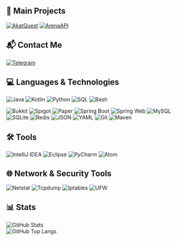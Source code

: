 ## 🚀 Main Projects
[![AkatQuest](https://img.shields.io/badge/AkatQuest-Spigot%20Plugin-00B16A?style=flat&logo=java)](https://github.com/AkatSireev/AkatQuest)
[![ArenaAPI](https://img.shields.io/badge/ArenaAPI-Spigot%20Plugin-00B16A?style=flat&logo=java)](https://github.com/AkatSireev/ArenaAPI)

## 📬 Contact Me
[![Telegram](https://img.shields.io/badge/Telegram-@AkatSireev-0088cc?style=flat&logo=telegram)](https://t.me/AkatSireev)

## 💻 Languages & Technologies
![Java](https://img.shields.io/badge/Java-000000?style=flat&logo=java&logoColor=white) ![Kotlin](https://img.shields.io/badge/Kotlin-000000?style=flat&logo=kotlin&logoColor=white) ![Python](https://img.shields.io/badge/Python-000000?style=flat&logo=python&logoColor=white) ![SQL](https://img.shields.io/badge/SQL-000000?style=flat&logo=postgresql&logoColor=white) ![Bash](https://img.shields.io/badge/Bash-000000?style=flat&logo=gnubash&logoColor=white)

![Bukkit](https://img.shields.io/badge/Bukkit-000000?style=flat&logo=java&logoColor=white) ![Spigot](https://img.shields.io/badge/Spigot-000000?style=flat&logo=java&logoColor=white) ![Paper](https://img.shields.io/badge/Paper-000000?style=flat&logo=java&logoColor=white) ![Spring Boot](https://img.shields.io/badge/Spring%20Boot-000000?style=flat&logo=springboot&logoColor=white) ![Spring Web](https://img.shields.io/badge/Spring%20Web-000000?style=flat&logo=spring&logoColor=white) ![MySQL](https://img.shields.io/badge/MySQL-000000?style=flat&logo=mysql&logoColor=white) ![SQLite](https://img.shields.io/badge/SQLite-000000?style=flat&logo=sqlite&logoColor=white) ![Redis](https://img.shields.io/badge/Redis-000000?style=flat&logo=redis&logoColor=white) ![JSON](https://img.shields.io/badge/JSON-000000?style=flat&logo=json&logoColor=white) ![YAML](https://img.shields.io/badge/YAML-000000?style=flat&logo=yaml&logoColor=white) ![Git](https://img.shields.io/badge/Git-000000?style=flat&logo=git&logoColor=white) ![Maven](https://img.shields.io/badge/Maven-000000?style=flat&logo=apachemaven&logoColor=white)

## 🛠️ Tools
![IntelliJ IDEA](https://img.shields.io/badge/IntelliJ%20IDEA-000000?style=flat&logo=intellijidea&logoColor=white) ![Eclipse](https://img.shields.io/badge/Eclipse-000000?style=flat&logo=eclipseide&logoColor=white) ![PyCharm](https://img.shields.io/badge/PyCharm-000000?style=flat&logo=pycharm&logoColor=white) ![Atom](https://img.shields.io/badge/Atom-000000?style=flat&logo=atom&logoColor=white)

## 🌐 Network & Security Tools
![Netstat](https://img.shields.io/badge/Netstat-000000?style=flat&logo=gnubash&logoColor=white) ![Tcpdump](https://img.shields.io/badge/Tcpdump-000000?style=flat&logo=gnubash&logoColor=white) ![Iptables](https://img.shields.io/badge/Iptables-000000?style=flat&logo=gnubash&logoColor=white) ![UFW](https://img.shields.io/badge/UFW-000000?style=flat&logo=gnubash&logoColor=white)

## 📊 Stats
![GitHub Stats](https://github-readme-stats.vercel.app/api?username=AkatSireev&show_icons=true&hide_title=true&count_private=true&hide=prs&theme=dark)  
![GitHub Top Langs](https://github-readme-stats.vercel.app/api/top-langs/?username=AkatSireev&layout=compact&theme=dark)
